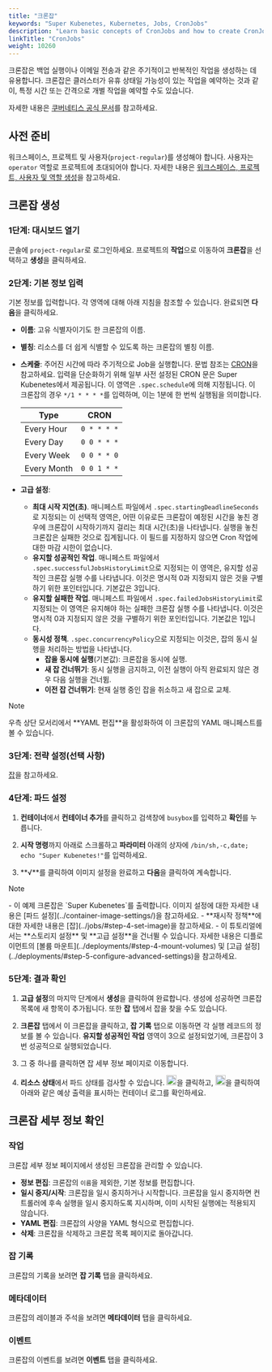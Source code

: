 ```yaml
---
title: "크론잡"
keywords: "Super Kubenetes, Kubernetes, Jobs, CronJobs"
description: "Learn basic concepts of CronJobs and how to create CronJobs on Super Kubenetes."
linkTitle: "CronJobs"
weight: 10260
---
```


크론잡은 백업 실행이나 이메일 전송과 같은 주기적이고 반복적인 작업을 생성하는 데 유용합니다. 크론잡은 클러스터가 유휴 상태일 가능성이 있는 작업을 예약하는 것과 같이, 특정 시간 또는 간격으로 개별 작업을 예약할 수도 있습니다.

자세한 내용은 [쿠버네티스 공식 문서](https://kubernetes.io/docs/concepts/workloads/controllers/cron-jobs/)를 참고하세요.

## 사전 준비

워크스페이스, 프로젝트 및 사용자(`project-regular`)를 생성해야 합니다. 사용자는 `operator` 역할로 프로젝트에 초대되어야 합니다. 자세한 내용은 [워크스페이스, 프로젝트, 사용자 및 역할 생성](../../../quick-start/create-workspace-and-project/)을 참고하세요.

## 크론잡 생성

### 1단계: 대시보드 열기

콘솔에 `project-regular`로 로그인하세요. 프로젝트의 **작업**으로 이동하여 **크론잡**을 선택하고 **생성**을 클릭하세요.

### 2단계: 기본 정보 입력

기본 정보를 입력합니다. 각 영역에 대해 아래 지침을 참조할 수 있습니다. 완료되면 **다음**을 클릭하세요.

- **이름**: 고유 식별자이기도 한 크론잡의 이름.
- **별칭**: 리소스를 더 쉽게 식별할 수 있도록 하는 크론잡의 별칭 이름.
- **스케줄**: 주어진 시간에 따라 주기적으로 Job을 실행합니다. 문법 참조는 [CRON](https://en.wikipedia.org/wiki/Cron)을 참고하세요. 입력을 단순화하기 위해 일부 사전 설정된 CRON 문은 Super Kubenetes에서 제공됩니다. 이 영역은 `.spec.schedule`에 의해 지정됩니다. 이 크론잡의 경우 `*/1 * * * *`를 입력하며, 이는 1분에 한 번씩 실행됨을 의미합니다.

  | Type        | CRON        |
  | ----------- | ----------- |
  | Every Hour  | `0 * * * *` |
  | Every Day   | `0 0 * * *` |
  | Every Week  | `0 0 * * 0` |
  | Every Month | `0 0 1 * *` |
  
- **고급 설정**:
  
  - **최대 시작 지연(초)**. 매니페스트 파일에서 `.spec.startingDeadlineSeconds`로 지정되는 이 선택적 영역은, 어떤 이유로든 크론잡이 예정된 시간을 놓친 경우에 크론잡이 시작하기까지 걸리는 최대 시간(초)을 나타냅니다. 실행을 놓친 크론잡은 실패한 것으로 집계됩니다. 이 필드를 지정하지 않으면 Cron 작업에 대한 마감 시한이 없습니다.
  - **유지할 성공적인 작업**. 매니페스트 파일에서 `.spec.successfulJobsHistoryLimit`으로 지정되는 이 영역은, 유지할 성공적인 크론잡 실행 수를 나타냅니다. 이것은 명시적 0과 지정되지 않은 것을 구별하기 위한 포인터입니다. 기본값은 3입니다.
  - **유지할 실패한 작업**. 매니페스트 파일에서 `.spec.failedJobsHistoryLimit`로 지정되는 이 영역은 유지해야 하는 실패한 크론잡 실행 수를 나타냅니다. 이것은 명시적 0과 지정되지 않은 것을 구별하기 위한 포인터입니다. 기본값은 1입니다.
  - **동시성 정책**. `.spec.concurrencyPolicy`으로 지정되는 이것은, 잡의 동시 실행을 처리하는 방법을 나타냅니다.
      - **잡을 동시에 실행**(기본값): 크론잡을 동시에 실행.
      - **새 잡 건너뛰기**: 동시 실행을 금지하고, 이전 실행이 아직 완료되지 않은 경우 다음 실행을 건너뜀.
      - **이전 잡 건너뛰기**: 현재 실행 중인 잡을 취소하고 새 잡으로 교체.

<div className="notices note">
  <p>Note</p>
  <div>
    우측 상단 모서리에서 **YAML 편집**을 활성화하여 이 크론잡의 YAML 매니페스트를 볼 수 있습니다.
  </div>
</div> 


### 3단계: 전략 설정(선택 사항)

[잡](../jobs/#step-3-strategy-settings-optional)을 참고하세요.

### 4단계: 파드 설정

1. **컨테이너**에서 **컨테이너 추가**를 클릭하고 검색창에 `busybox`를 입력하고 **확인**를 누릅니다.

2. **시작 명령**까지 아래로 스크롤하고 **파라미터** 아래의 상자에 `/bin/sh,-c,date; echo "Super Kubenetes!"`를 입력하세요.

3. **√**를 클릭하여 이미지 설정을 완료하고 **다음**을 클릭하여 계속합니다.

  <div className="notices note">
    <p>Note</p>
    <div>
      - 이 예제 크론잡은 `Super Kubenetes`를 출력합니다. 이미지 설정에 대한 자세한 내용은 [파드 설정](../container-image-settings/)을 참고하세요.
      - **재시작 정책**에 대한 자세한 내용은 [잡](../jobs/#step-4-set-image)을 참고하세요.
      - 이 튜토리얼에서는 **스토리지 설정** 및 **고급 설정**을 건너뛸 수 있습니다. 자세한 내용은 디플로이먼트의 [볼륨 마운트](../deployments/#step-4-mount-volumes) 및 [고급 설정](../deployments/#step-5-configure-advanced-settings)을 참고하세요.
    </div>
  </div>


### 5단계: 결과 확인

1. **고급 설정**의 마지막 단계에서 **생성**을 클릭하여 완료합니다. 생성에 성공하면 크론잡 목록에 새 항목이 추가됩니다. 또한 **잡** 탭에서 잡을 찾을 수도 있습니다.

2. **크론잡** 탭에서 이 크론잡을 클릭하고, **잡 기록** 탭으로 이동하면 각 실행 레코드의 정보를 볼 수 있습니다. **유지할 성공적인 작업** 영역이 3으로 설정되었기에, 크론잡이 3번 성공적으로 실행되었습니다.

3. 그 중 하나를 클릭하면 잡 세부 정보 페이지로 이동합니다.

4. **리소스 상태**에서 파드 상태를 검사할 수 있습니다. <img src="/dist/assets/docs/v3.3/project-user-guide/application-workloads/cronjobs/down-arrow.png" width="20px" alt="icon" />을 클릭하고, <img src="/dist/assets/docs/v3.3/project-user-guide/application-workloads/cronjobs/container-log-icon.png" width="20px" alt="icon" />을 클릭하여 아래와 같은 예상 출력을 표시하는 컨테이너 로그를 확인하세요.

## 크론잡 세부 정보 확인

### 작업

크론잡 세부 정보 페이지에서 생성된 크론잡을 관리할 수 있습니다.

- **정보 편집**: 크론잡의 `이름`을 제외한, 기본 정보를 편집합니다.
- **일시 중지/시작**: 크론잡을 일시 중지하거나 시작합니다. 크론잡을 일시 중지하면 컨트롤러에 후속 실행을 일시 중지하도록 지시하며, 이미 시작된 실행에는 적용되지 않습니다.
- **YAML 편집**: 크론잡의 사양을 YAML 형식으로 편집합니다.
- **삭제**: 크론잡을 삭제하고 크론잡 목록 페이지로 돌아갑니다.

### 잡 기록

크론잡의 기록을 보려면 **잡 기록** 탭을 클릭하세요.

### 메타데이터

크론잡의 레이블과 주석을 보려면 **메타데이터** 탭을 클릭하세요.

### 이벤트

크론잡의 이벤트를 보려면 **이벤트** 탭을 클릭하세요.


